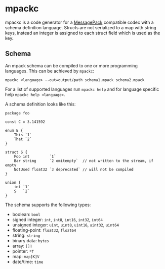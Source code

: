 # mpackc

mpackc is a code generator for a [MessagePack](https://msgpack.org/) compatible codec with a schema definition language. Structs are not serialized to a map with string keys, instead an integer is assigned to each struct field which is used as the key.

## Schema
An mpack schema can be compiled to one or more programming languages. This can be achieved by `mpackc`:
```
mpackc <language> --out=output/path schema1.mpack schema2.mpack
```
For a list of supported languages run `mpackc help` and for language specific help `mpackc help <language>`.

A schema definition looks like this:
```
package foo

const C = 3.141592

enum E {
	This `1`
	That `2`
}

struct S {
	Foo int         `1`
	Bar string      `2 omitempty`  // not written to the stream, if empty
	NotUsed float32 `3 deprecated` // will not be compiled
}

union {
	int `1`
	S   `2`
}
```

The schema supports the following types:
* boolean: `bool`
* signed integer: `int`, `int8`, `int16`, `int32`, `int64`
* unsigned integer: `uint`, `uint8`, `uint16`, `uint32`, `uint64`
* floating-point: `float32`, `float64`
* string: `string`
* binary data: `bytes`
* array: `[]T`
* pointer: `*T`
* map: `map[K]V`
* date/time: `time`
